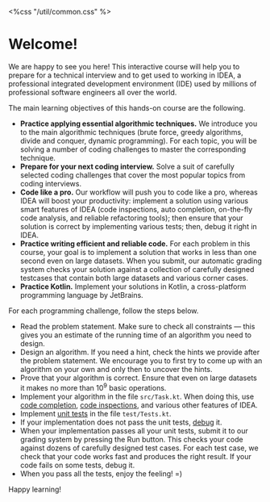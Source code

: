 <%css "/util/common.css" %>

# Welcome!

We are happy to see you here! This interactive course will help
you to prepare for a technical interview and to get used to working
in IDEA, a professional integrated development environment (IDE)
used by millions of professional software engineers all over the world.

The main learning objectives of this hands-on course are the following.
 * **Practice applying essential algorithmic techniques.** We introduce you to the
main algorithmic techniques (brute force, greedy algorithms, divide and conquer, dynamic
programming). For each topic, you will be solving a number of coding challenges to master 
the corresponding technique.
 * **Prepare for your next coding interview.** Solve a suit of carefully selected
  coding challenges that cover the most popular topics from coding interviews.
 * **Code like a pro.** Our workflow will push you to code like a pro, whereas IDEA will
boost your productivity: implement a solution using various smart features of IDEA 
(code inspections, auto completion, on-the-fly code analysis, and reliable refactoring tools);
then ensure that your solution is correct by implementing various tests; then, debug it right 
in IDEA.
 * **Practice writing efficient and reliable code.** For each problem in this course, your
goal is to implement a solution that works in less than one second even on large datasets.
When you submit, our automatic grading system checks your solution against a collection of 
carefully designed testcases that contain both large datasets and various corner cases.
 * **Practice Kotlin.** Implement your solutions in Kotlin, a cross-platform programming 
language by JetBrains.


For each programming challenge, follow the steps below.
 * Read the problem statement. Make sure to check all constraints — this 
gives you an estimate of the running time of an algorithm you need to design.
 * Design an algorithm. If you need a hint, check the hints we provide after the problem statement.
We encourage you to first try to come up with an algorithm on your own and only then to uncover the hints.
 * Prove that your algorithm is correct. Ensure that even on large 
datasets it makes no more than $10^9$ basic operations.
 * Implement your algorithm in the file `src/Task.kt`. When doing this, use 
[code completion](https://www.jetbrains.com/help/idea/auto-completing-code.html),
[code inspections](https://www.jetbrains.com/help/idea/code-inspection.html), and
various other features of IDEA. 
 * Implement [unit tests](https://www.jetbrains.com/help/idea/tdd-with-kotlin.html) 
in the file `test/Tests.kt`.
 * If your implementation does not pass the unit tests, 
[debug](https://www.jetbrains.com/help/idea/debug-your-first-kotlin-application.html) it.
 * When your implementation passes all your unit tests, submit it to our grading system by
pressing the Run button. This checks your code against dozens of carefully designed test cases.
For each test case, we check that your code works fast and produces the right result. If your code
fails on some tests, debug it.
 * When you pass all the tests, enjoy the feeling! =)

Happy learning!


